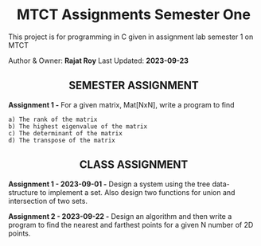 <div style="text-align:center">

# MTCT Assignments Semester One
</div>
This project is for programming in C given in assignment lab semester 1 on MTCT

Author & Owner: **Rajat Roy** Last Updated: **2023-09-23**


<div style="text-align:center">

## SEMESTER ASSIGNMENT
</div>

**Assignment 1 -** For a given matrix, Mat[NxN], write a program to find

    a) The rank of the matrix
    b) The highest eigenvalue of the matrix
    c) The determinant of the matrix
    d) The transpose of the matrix


<div style="text-align:center">

## CLASS ASSIGNMENT
</div>

**Assignment 1 - 2023-09-01 -** Design a system using the tree data-structure to implement a set. Also design two functions for union and intersection of two sets.

**Assignment 2 - 2023-09-22 -** Design an algorithm and then write a program to find the nearest and farthest points for a given N number of 2D points.